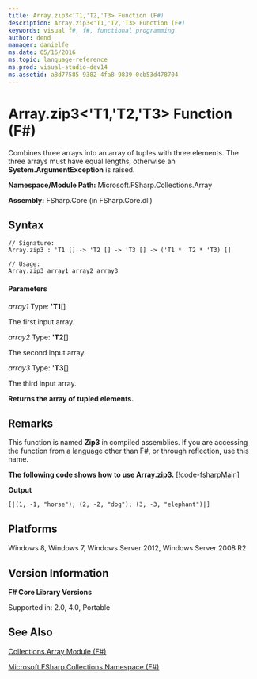 ```yaml
---
title: Array.zip3<'T1,'T2,'T3> Function (F#)
description: Array.zip3<'T1,'T2,'T3> Function (F#)
keywords: visual f#, f#, functional programming
author: dend
manager: danielfe
ms.date: 05/16/2016
ms.topic: language-reference
ms.prod: visual-studio-dev14
ms.assetid: a8d77585-9382-4fa8-9839-0cb53d478704 
---
```


# Array.zip3<'T1,'T2,'T3> Function (F#)

Combines three arrays into an array of tuples with three elements. The three arrays must have equal lengths, otherwise an **System.ArgumentException** is raised.

**Namespace/Module Path:** Microsoft.FSharp.Collections.Array

**Assembly:** FSharp.Core (in FSharp.Core.dll)


## Syntax

```
// Signature:
Array.zip3 : 'T1 [] -> 'T2 [] -> 'T3 [] -> ('T1 * 'T2 * 'T3) []

// Usage:
Array.zip3 array1 array2 array3
```

#### Parameters
*array1*
Type: **'T1**[[]](https://msdn.microsoft.com/library/def20292-9aae-4596-9275-b94e594f8493)

The first input array.

*array2*
Type: **'T2**[[]](https://msdn.microsoft.com/library/def20292-9aae-4596-9275-b94e594f8493)

The second input array.

*array3*
Type: **'T3**[[]](https://msdn.microsoft.com/library/def20292-9aae-4596-9275-b94e594f8493)

The third input array.

**Returns the array of tupled elements.**

## Remarks
This function is named **Zip3** in compiled assemblies. If you are accessing the function from a language other than F#, or through reflection, use this name.

**The following code shows how to use Array.zip3.**
[!code-fsharp[Main](snippets/fsarrays/snippet73.fs)]

**Output**

```
[|(1, -1, "horse"); (2, -2, "dog"); (3, -3, "elephant")|]
```
## Platforms
Windows 8, Windows 7, Windows Server 2012, Windows Server 2008 R2

## Version Information
**F# Core Library Versions**

Supported in: 2.0, 4.0, Portable

## See Also
[Collections.Array Module &#40;F&#35;&#41;](Collections.Array-Module-%5BFSharp%5D.md)

[Microsoft.FSharp.Collections Namespace &#40;F&#35;&#41;](Microsoft.FSharp.Collections-Namespace-%5BFSharp%5D.md)

